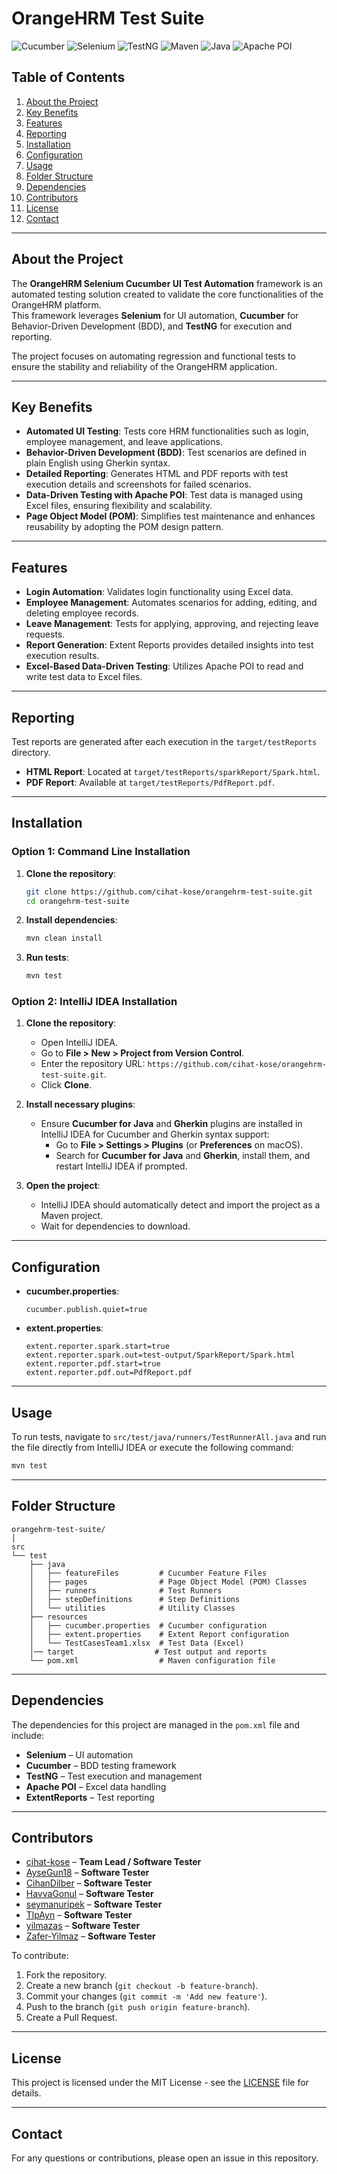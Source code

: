 # OrangeHRM Test Suite

![Cucumber](https://img.shields.io/badge/Cucumber-23D96C?style=for-the-badge&logo=cucumber&logoColor=white)
![Selenium](https://img.shields.io/badge/Selenium-43B02A?style=for-the-badge&logo=selenium&logoColor=white)
![TestNG](https://img.shields.io/badge/TestNG-FF7300?style=for-the-badge&logo=testng&logoColor=white)
![Maven](https://img.shields.io/badge/Maven-C71A36?style=for-the-badge&logo=apache-maven&logoColor=white)
![Java](https://img.shields.io/badge/Java-ED8B00?style=for-the-badge&logo=java&logoColor=white)
![Apache POI](https://img.shields.io/badge/Apache%20POI-231F20?style=for-the-badge&logo=apache&logoColor=white)

## Table of Contents
1. [About the Project](#about-the-project)
2. [Key Benefits](#key-benefits)
3. [Features](#features)
4. [Reporting](#reporting)
5. [Installation](#installation)
6. [Configuration](#configuration)
7. [Usage](#usage)
8. [Folder Structure](#folder-structure)
9. [Dependencies](#dependencies)
10. [Contributors](#contributors)
11. [License](#license)
12. [Contact](#contact)

---

## About the Project
The **OrangeHRM Selenium Cucumber UI Test Automation** framework is an automated testing solution created to validate the core functionalities of the OrangeHRM platform.  
This framework leverages **Selenium** for UI automation, **Cucumber** for Behavior-Driven Development (BDD), and **TestNG** for execution and reporting.  

The project focuses on automating regression and functional tests to ensure the stability and reliability of the OrangeHRM application.  

---

## Key Benefits
- **Automated UI Testing**: Tests core HRM functionalities such as login, employee management, and leave applications.  
- **Behavior-Driven Development (BDD)**: Test scenarios are defined in plain English using Gherkin syntax.  
- **Detailed Reporting**: Generates HTML and PDF reports with test execution details and screenshots for failed scenarios.  
- **Data-Driven Testing with Apache POI**: Test data is managed using Excel files, ensuring flexibility and scalability.  
- **Page Object Model (POM)**: Simplifies test maintenance and enhances reusability by adopting the POM design pattern.  

---

## Features
- **Login Automation**: Validates login functionality using Excel data.  
- **Employee Management**: Automates scenarios for adding, editing, and deleting employee records.  
- **Leave Management**: Tests for applying, approving, and rejecting leave requests.  
- **Report Generation**: Extent Reports provides detailed insights into test execution results.  
- **Excel-Based Data-Driven Testing**: Utilizes Apache POI to read and write test data to Excel files.  

---

## Reporting
Test reports are generated after each execution in the `target/testReports` directory.  
- **HTML Report**: Located at `target/testReports/sparkReport/Spark.html`.  
- **PDF Report**: Available at `target/testReports/PdfReport.pdf`.  

---

## Installation
### Option 1: Command Line Installation
1. **Clone the repository**:  
   ```bash
   git clone https://github.com/cihat-kose/orangehrm-test-suite.git
   cd orangehrm-test-suite
   ```  
2. **Install dependencies**:  
   ```bash
   mvn clean install
   ```  
3. **Run tests**:  
   ```bash
   mvn test
   ```  

### Option 2: IntelliJ IDEA Installation  
1. **Clone the repository**:  
   - Open IntelliJ IDEA.  
   - Go to **File > New > Project from Version Control**.  
   - Enter the repository URL: `https://github.com/cihat-kose/orangehrm-test-suite.git`.  
   - Click **Clone**.  

2. **Install necessary plugins**:  
   - Ensure **Cucumber for Java** and **Gherkin** plugins are installed in IntelliJ IDEA for Cucumber and Gherkin syntax support:  
     - Go to **File > Settings > Plugins** (or **Preferences** on macOS).  
     - Search for **Cucumber for Java** and **Gherkin**, install them, and restart IntelliJ IDEA if prompted.  

3. **Open the project**:  
   - IntelliJ IDEA should automatically detect and import the project as a Maven project.  
   - Wait for dependencies to download.  

---

## Configuration
- **cucumber.properties**:  
   ```properties
   cucumber.publish.quiet=true
   ```  
- **extent.properties**:  
   ```properties
   extent.reporter.spark.start=true
   extent.reporter.spark.out=test-output/SparkReport/Spark.html
   extent.reporter.pdf.start=true
   extent.reporter.pdf.out=PdfReport.pdf
   ```  

---

## Usage
To run tests, navigate to `src/test/java/runners/TestRunnerAll.java` and run the file directly from IntelliJ IDEA or execute the following command:  
```bash
mvn test
```

---

## Folder Structure
```
orangehrm-test-suite/
│
src  
└── test  
    ├── java  
    │   ├── featureFiles         # Cucumber Feature Files  
    │   ├── pages                # Page Object Model (POM) Classes  
    │   ├── runners              # Test Runners  
    │   ├── stepDefinitions      # Step Definitions  
    │   └── utilities            # Utility Classes  
    ├── resources  
    │   ├── cucumber.properties  # Cucumber configuration  
    │   ├── extent.properties    # Extent Report configuration  
    │   └── TestCasesTeam1.xlsx  # Test Data (Excel)  
    │── target                  # Test output and reports  
    └── pom.xml                  # Maven configuration file
```  

---

## Dependencies
The dependencies for this project are managed in the `pom.xml` file and include:  
- **Selenium** – UI automation  
- **Cucumber** – BDD testing framework  
- **TestNG** – Test execution and management  
- **Apache POI** – Excel data handling  
- **ExtentReports** – Test reporting  

---

## Contributors
- [cihat-kose](https://github.com/cihat-kose) – **Team Lead / Software Tester**
- [AyseGun18](https://github.com/AyseGun18) – **Software Tester**
- [CihanDilber](https://github.com/CihanDilber) – **Software Tester**
- [HavvaGonul](https://github.com/HavvaGonul) – **Software Tester**
- [seymanuripek](https://github.com/seymanuripek) – **Software Tester**
- [TlpAyn](https://github.com/TlpAyn) – **Software Tester**
- [yilmazas](https://github.com/yilmazas) – **Software Tester**
- [Zafer-Yilmaz](https://github.com/Zafer-Yilmaz) – **Software Tester**

To contribute:

1. Fork the repository.
2. Create a new branch (`git checkout -b feature-branch`).
3. Commit your changes (`git commit -m 'Add new feature'`).
4. Push to the branch (`git push origin feature-branch`).
5. Create a Pull Request.
---

## License
This project is licensed under the MIT License - see the [LICENSE](LICENSE) file for details.  

---

## Contact
For any questions or contributions, please open an issue in this repository.
